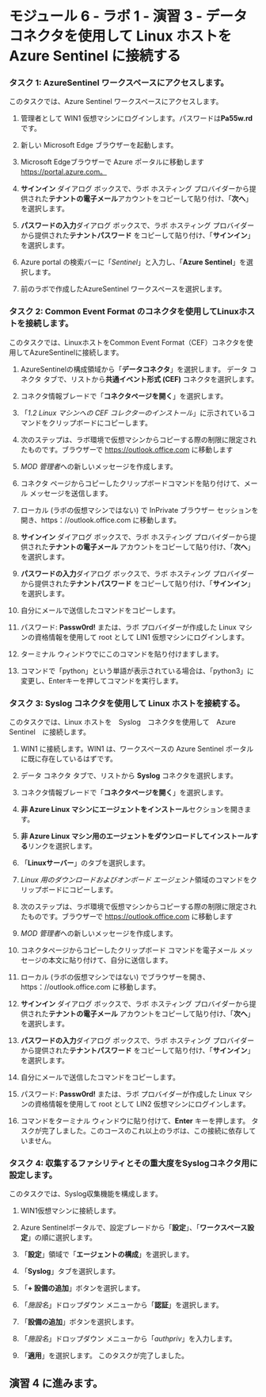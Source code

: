 ﻿# モジュール 6 - ラボ 1 - 演習 3 - データ コネクタを使用して Linux ホストを Azure Sentinel に接続する

### タスク 1: AzureSentinel ワークスペースにアクセスします。

このタスクでは、Azure Sentinel ワークスペースにアクセスします。

1. 管理者として WIN1 仮想マシンにログインします。パスワードは**Pa55w.rd** です。  

2. 新しい Microsoft Edge ブラウザーを起動します。

3. Microsoft Edgeブラウザーで Azure ポータルに移動します https://portal.azure.com。

4. **サインイン** ダイアログ ボックスで、ラボ ホスティング プロバイダーから提供された**テナントの電子メール**アカウントをコピーして貼り付け、「**次へ**」を選択します。

5. **パスワードの入力**ダイアログ ボックスで、ラボ ホスティング プロバイダーから提供された**テナントパスワード** をコピーして貼り付け、「**サインイン**」を選択します。

6. Azure portal の検索バーに「*Sentinel*」と入力し、「**Azure Sentinel**」を選択します。

7. 前のラボで作成したAzureSentinel ワークスペースを選択します。

### タスク 2: Common Event Format のコネクタを使用してLinuxホストを接続します。

このタスクでは、LinuxホストをCommon Event Format（CEF）コネクタを使用してAzureSentinelに接続します。

1. AzureSentinelの構成領域から「**データコネクタ**」を選択します。  データ コネクタ タブで、リストから**共通イベント形式 (CEF)** コネクタを選択します。

2. コネクタ情報ブレードで「**コネクタページを開く**」を選択します。

3. 「*1.2 Linux マシンへの CEF コレクターのインストール*」に示されているコマンドをクリップボードにコピーします。

4. 次のステップは、ラボ環境で仮想マシンからコピーする際の制限に限定されたものです。ブラウザーで https://outlook.office.com に移動します

5. *MOD 管理者*への新しいメッセージを作成します。

6. コネクタ ページからコピーしたクリップボードコマンドを貼り付けて、メール メッセージを送信します。

7. ローカル (ラボの仮想マシンではない) で InPrivate ブラウザー セッションを開き、https：//outlook.office.com に移動します。

8. **サインイン** ダイアログ ボックスで、ラボ ホスティング プロバイダーから提供された**テナントの電子メール** アカウントをコピーして貼り付け、「**次へ**」を選択します。

9. **パスワードの入力**ダイアログ ボックスで、ラボ ホスティング プロバイダーから提供された**テナントパスワード** をコピーして貼り付け、「**サインイン**」を選択します。

10. 自分にメールで送信したコマンドをコピーします。

11. パスワード: **Passw0rd!** または、ラボ プロバイダーが作成した Linux マシンの資格情報を使用して root として LIN1 仮想マシンにログインします。

12. ターミナル ウィンドウでにこのコマンドを貼り付けますします。

13. コマンドで「python」という単語が表示されている場合は、「python3」に変更し、Enterキーを押してコマンドを実行します。

### タスク 3: Syslog コネクタを使用して Linux ホストを接続する。

このタスクでは、Linux ホストを　Syslog　コネクタを使用して　Azure　Sentinel　に接続します。

1. WIN1 に接続します。WIN1 は、ワークスペースの Azure Sentinel ポータルに既に存在しているはずです。  

2. データ コネクタ タブで、リストから **Syslog** コネクタを選択します。

3. コネクタ情報ブレードで「**コネクタページを開く**」を選択します。

4. **非 Azure Linux マシンにエージェントをインストール**セクションを開きます。

5. **非 Azure Linux マシン用のエージェントをダウンロードしてインストールする**リンクを選択します。 

6. 「**Linuxサーバー**」のタブを選択します。

7. *Linux 用のダウンロードおよびオンボード エージェント*領域のコマンドをクリップボードにコピーします。

8. 次のステップは、ラボ環境で仮想マシンからコピーする際の制限に限定されたものです。ブラウザーで https://outlook.office.com に移動します

9. *MOD 管理者*への新しいメッセージを作成します。

10. コネクタページからコピーしたクリップボード コマンドを電子メール メッセージの本文に貼り付けて、自分に送信します。

11. ローカル (ラボの仮想マシンではない) でブラウザーを開き、https：//outlook.office.com に移動します。

12. **サインイン** ダイアログ ボックスで、ラボ ホスティング プロバイダーから提供された**テナントの電子メール** アカウントをコピーして貼り付け、「**次へ**」を選択します。

13. **パスワードの入力**ダイアログ ボックスで、ラボ ホスティング プロバイダーから提供された**テナントパスワード** をコピーして貼り付け、「**サインイン**」を選択します。

14. 自分にメールで送信したコマンドをコピーします。

15. パスワード: **Passw0rd!** または、ラボ プロバイダーが作成した Linux マシンの資格情報を使用して root として LIN2 仮想マシンにログインします。  

16. コマンドをターミナル ウィンドウに貼り付けて、**Enter** キーを押します。  タスクが完了しました。このコースのこれ以上のラボは、この接続に依存していません。

### タスク 4: 収集するファシリティとその重大度をSyslogコネクタ用に設定します。

このタスクでは、Syslog収集機能を構成します。

1. WIN1仮想マシンに接続します。

2. Azure Sentinelポータルで、設定ブレードから「**設定**」、「**ワークスペース設定**」の順に選択します。

3. 「**設定**」領域で「**エージェントの構成**」を選択します。

4. 「**Syslog**」タブを選択します。

5. 「**+ 設備の追加**」ボタンを選択します。

6. 「*施設名*」ドロップダウン メニューから「**認証**」を選択します。

7. 「**設備の追加**」ボタンを選択します。

8. 「*施設名*」ドロップダウン メニューから「*authpriv*」を入力します。

9. 「**適用**」を選択します。  このタスクが完了しました。

## 演習 4 に進みます。
